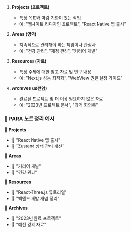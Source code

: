 1. **Projects (프로젝트)**
    
    - 특정 목표와 마감 기한이 있는 작업
    - 예: "웹사이트 리디자인 프로젝트", "React Native 앱 출시"
2. **Areas (영역)**
    
    - 지속적으로 관리해야 하는 책임이나 관심사
    - 예: "건강 관리", "재정 관리", "커리어 개발"
3. **Resources (자료)**
    
    - 특정 주제에 대한 참고 자료 및 연구 내용
    - 예: "Next.js 성능 최적화", "WebView 권한 설정 가이드"
4. **Archives (보관함)**
    
    - 완료된 프로젝트 및 더 이상 필요하지 않은 자료
    - 예: "2023년 프로젝트 문서", "과거 회의록"

### 🔹 PARA 노트 정리 예시 
📂 **Projects**

- 📁 "React Native 앱 출시"
- 📁 "Zustand 상태 관리 개선"

📂 **Areas**

- 📁 "커리어 개발"
- 📁 "건강 관리"

📂 **Resources**

- 📁 "React-Three.js 튜토리얼"
- 📁 "백엔드 개발 개념 정리"

📂 **Archives**

- 📁 "2023년 완료 프로젝트"
- 📁 "예전 강의 자료"